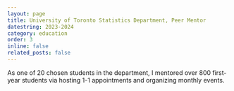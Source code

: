 ```yaml
---
layout: page
title: University of Toronto Statistics Department, Peer Mentor
datestring: 2023-2024
category: education
order: 3
inline: false
related_posts: false
---
```


As one of 20 chosen students in the department, I mentored over 800 first-year students via hosting 1-1 appointments and organizing monthly events.